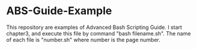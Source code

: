 # ABS-Guide-Example
This repository are examples of Advanced Bash Scripting Guide. I start chapter3, and
execute this file by command "bash filename.sh". The name of each file is "number.sh"
where number is the page number. 
